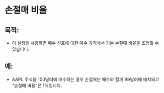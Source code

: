 # **손절매 비율**

## 목적: 

- 이 설정을 사용하면 매수 신호에 대한 매수 가격에서 기본 손절매 비율을 조정할 수 있습니다.

## 예:

- AAPL 주식을 100달러에 매수하는 경우 손절매는 매수와 함께 99달러에 배치되고 "손절매 비율"은 1%입니다.
